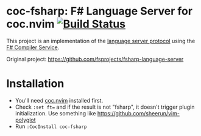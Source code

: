 # coc-fsharp: F# Language Server for coc.nvim [![Build Status](https://dev.azure.com/v-yadli/coc-fsharp/_apis/build/status/yatli.coc-fsharp?branchName=master)](https://dev.azure.com/v-yadli/coc-fsharp/_build/latest?definitionId=3&branchName=master)

This project is an implementation of the [language server protocol](https://microsoft.github.io/language-server-protocol/) using the [F# Compiler Service](https://fsharp.github.io/FSharp.Compiler.Service/).

Original project: https://github.com/fsprojects/fsharp-language-server

# Installation
- You'll need [coc.nvim](https://github.com/neoclide/coc.nvim) installed first.
- Check `:set ft=` and if the result is not "fsharp", it doesn't trigger plugin initialization. Use something like https://github.com/sheerun/vim-polyglot
- Run `:CocInstall coc-fsharp`

